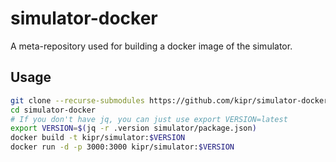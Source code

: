 # simulator-docker

A meta-repository used for building a docker image of the simulator.

## Usage

```sh
git clone --recurse-submodules https://github.com/kipr/simulator-docker
cd simulator-docker
# If you don't have jq, you can just use export VERSION=latest
export VERSION=$(jq -r .version simulator/package.json)
docker build -t kipr/simulator:$VERSION
docker run -d -p 3000:3000 kipr/simulator:$VERSION
```
